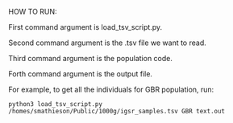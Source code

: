 HOW TO RUN:

First command argument is load_tsv_script.py. 

Second command argument is the .tsv file we want to read.

Third command argument is the population code.

Forth command argument is the output file.

For example, to get all the individuals for GBR population, run: 

```python3 load_tsv_script.py /homes/smathieson/Public/1000g/igsr_samples.tsv GBR text.out```
